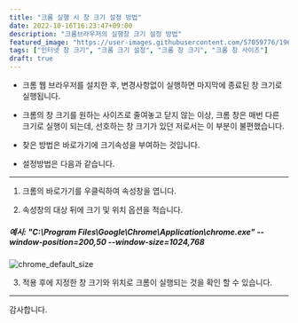 ```yaml
---
title: "크롬 실행 시 창 크기 설정 방법"
date: 2022-10-16T16:23:47+09:00
description: "크롬브라우저의 실행창 크기 설정 방법"
featured_image: "https://user-images.githubusercontent.com/57059776/196023766-6da3739d-9223-43af-acae-67e4be1dd1e8.jpg"
tags: ["인터넷 창 크기", "크롬 크기 설정", "크롬 창 크기", "크롬 창 사이즈"]
draft: true
---
```


+ 크롬 웹 브라우저를 설치한 후, 변경사항없이 실행하면 마지막에 종료된 창 크기로 실행됩니다.   

+ 크롬의 창 크기를 원하는 사이즈로 줄여놓고 닫지 않는 이상, 크롬 창은 매번 다른 크기로 실행이 되는데, 선호하는 창 크기가 있던 저로서는 이 부분이 불편했습니다.

+ 찾은 방법은 바로가기에 크기속성을 부여하는 것입니다.
      
+ 설정방법은 다음과 같습니다.   

---
1. 크롬의 바로가기를 우클릭하여 속성창을 엽니다.

2. 속성창의 대상 뒤에 크기 및 위치 옵션을 적습니다.   
##### 	예시: "C:\Program Files\Google\Chrome\Application\chrome.exe" --window-position=200,50 --window-size=1024,768   
![chrome_default_size](https://user-images.githubusercontent.com/57059776/196024454-1c7518d6-ea74-4d28-ad78-c00bd7a7315e.png)   

3. 적용 후에 지정한 창 크기와 위치로 크롬이 실행되는 것을 확인 할 수 있습니다.
---

감사합니다.
